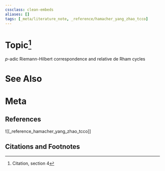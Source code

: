 ```yaml
---
cssclass: clean-embeds
aliases: []
tags: [_meta/literature_note, _reference/hamacher_yang_zhao_tcco]
---
```

# Topic[^1]
$p$-adic Riemann-Hilbert correspondence and relative de Rham cycles

# See Also

# Meta
## References
![[_reference_hamacher_yang_zhao_tcco]]


## Citations and Footnotes
[^1]: Citation, section 4